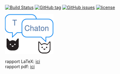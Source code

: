 [![Build Status](https://travis-ci.org/paul604/tChaton.svg?branch=master)](https://travis-ci.org/paul604/tChaton)
[![GitHub tag](https://img.shields.io/github/tag/paul604/tChaton.svg)](https://github.com/paul604/tChaton/releases)
[![GitHub issues](https://img.shields.io/github/issues/paul604/tChaton.svg)](https://github.com/paul604/tChaton/issues)
[![license](https://img.shields.io/github/license/paul604/tChaton.svg)]()

![logo](rapport/img/logo.png)

rapport LaTeX: [ici](rapport/rapport.tex)   
rapport pdf: [ici](https://paul604.github.io/tChaton/rapport.pdf)
